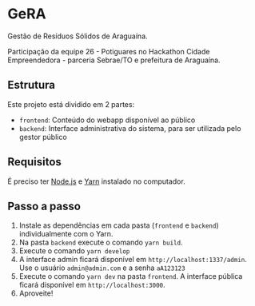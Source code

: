 # GeRA

Gestão de Resíduos Sólidos de Araguaína.

Participação da equipe 26 - Potiguares no Hackathon Cidade Empreendedora - parceria Sebrae/TO e prefeitura de Araguaína.

## Estrutura

Este projeto está dividido em 2 partes:

- `frontend`: Conteúdo do webapp disponível ao público
- `backend`: Interface administrativa do sistema, para ser utilizada pelo gestor público

## Requisitos

É preciso ter [Node.js](https://nodejs.org/) e [Yarn](https://classic.yarnpkg.com/) instalado no computador.

## Passo a passo

1. Instale as dependências em cada pasta (`frontend` e `backend`) individualmente com o Yarn.
2. Na pasta `backend` execute o comando `yarn build`.
3. Execute o comando `yarn develop`
4. A interface admin ficará disponível em `http://localhost:1337/admin`. Use o usuário `admin@admin.com` e a senha `aA123123`
5. Execute o comando `yarn dev` na pasta `frontend`. A interface pública ficará disponível em `http://localhost:3000`.
6. Aproveite!
